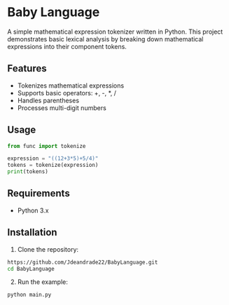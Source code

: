 # Baby Language

A simple mathematical expression tokenizer written in Python. This project demonstrates basic lexical analysis by breaking down mathematical expressions into their component tokens.

## Features

- Tokenizes mathematical expressions
- Supports basic operators: +, -, *, /
- Handles parentheses
- Processes multi-digit numbers

## Usage

```python
from func import tokenize

expression = "((12+3*5)+5/4)"
tokens = tokenize(expression)
print(tokens)
```

## Requirements

- Python 3.x

## Installation

1. Clone the repository:
```bash
https://github.com/Jdeandrade22/BabyLanguage.git
cd BabyLanguage
```

2. Run the example:
```bash
python main.py
``` 
